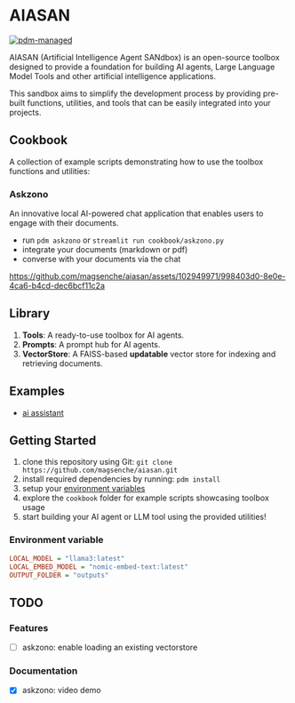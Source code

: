 # AIASAN

[![pdm-managed](https://img.shields.io/badge/pdm-managed-blueviolet)](https://pdm-project.org)

AIASAN (Artificial Intelligence Agent SANdbox) is an open-source toolbox designed to provide a foundation for building AI agents, Large Language Model Tools and other artificial intelligence applications.

This sandbox aims to simplify the development process by providing pre-built functions, utilities, and tools that can be easily integrated into your projects.

## Cookbook
A collection of example scripts demonstrating how to use the toolbox functions and utilities:

### Askzono
An innovative local AI-powered chat application that enables users to engage with their documents.

- run `pdm askzono` or `streamlit run cookbook/askzono.py`
- integrate your documents (markdown or pdf)
- converse with your documents via the chat



https://github.com/magsenche/aiasan/assets/102949971/998403d0-8e0e-4ca6-b4cd-dec6bcf11c2a



## Library

1. **Tools**: A ready-to-use toolbox for AI agents.
2. **Prompts**: A prompt hub for AI agents.
3. **VectorStore**: A FAISS-based **updatable** vector store for indexing and retrieving documents.

## Examples

- [ai assistant](https://github.com/magsenche/hanazono/blob/main/examples/aiassistant.py)

## Getting Started

1. clone this repository using Git: `git clone https://github.com/magsenche/aiasan.git`
2. install required dependencies by running: `pdm install`
3. setup your [environment variables](#environment-variable)
4. explore the `cookbook` folder for example scripts showcasing toolbox usage
5. start building your AI agent or LLM tool using the provided utilities!

### Environment variable

```ini
LOCAL_MODEL = "llama3:latest"
LOCAL_EMBED_MODEL = "nomic-embed-text:latest"
OUTPUT_FOLDER = "outputs"
```

## TODO
### Features
- [ ] askzono: enable loading an existing vectorstore

### Documentation
- [x] askzono: video demo
